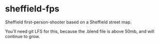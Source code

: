 # sheffield-fps
Sheffield first-person-shooter based on a Sheffield street map. 

You'll need git LFS for this, because the .blend file is above 50mb, and will continue to grow.

